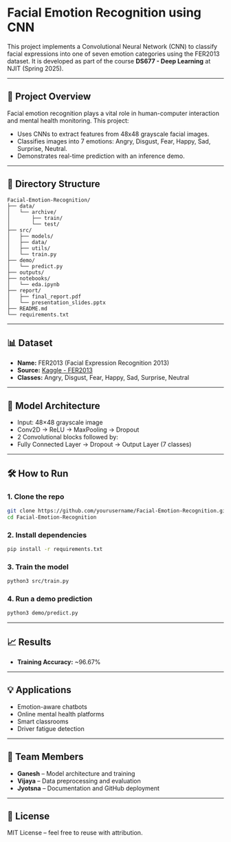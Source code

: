 # Facial Emotion Recognition using CNN

This project implements a Convolutional Neural Network (CNN) to classify facial expressions into one of seven emotion categories using the FER2013 dataset. It is developed as part of the course **DS677 - Deep Learning** at NJIT (Spring 2025).

---

## 🚀 Project Overview

Facial emotion recognition plays a vital role in human-computer interaction and mental health monitoring. This project:
- Uses CNNs to extract features from 48x48 grayscale facial images.
- Classifies images into 7 emotions: Angry, Disgust, Fear, Happy, Sad, Surprise, Neutral.
- Demonstrates real-time prediction with an inference demo.

---

## 📂 Directory Structure

```
Facial-Emotion-Recognition/
├── data/
│   └── archive/
│       ├── train/
│       └── test/
├── src/
│   ├── models/
│   ├── data/
│   ├── utils/
│   └── train.py
├── demo/
│   └── predict.py
├── outputs/
├── notebooks/
│   └── eda.ipynb
├── report/
│   ├── final_report.pdf
│   └── presentation_slides.pptx
├── README.md
└── requirements.txt
```

---

## 📊 Dataset

- **Name:** FER2013 (Facial Expression Recognition 2013)
- **Source:** [Kaggle - FER2013](https://www.kaggle.com/datasets/msambare/fer2013)
- **Classes:** Angry, Disgust, Fear, Happy, Sad, Surprise, Neutral

---

## 🧠 Model Architecture

- Input: 48×48 grayscale image
- Conv2D → ReLU → MaxPooling → Dropout
- 2 Convolutional blocks followed by:
- Fully Connected Layer → Dropout → Output Layer (7 classes)

---

## 🛠️ How to Run

### 1. Clone the repo
```bash
git clone https://github.com/yourusername/Facial-Emotion-Recognition.git
cd Facial-Emotion-Recognition
```

### 2. Install dependencies
```bash
pip install -r requirements.txt
```

### 3. Train the model
```bash
python3 src/train.py
```

### 4. Run a demo prediction
```bash
python3 demo/predict.py
```

---

## 📈 Results

- **Training Accuracy:** ~96.67%


---

## 💡 Applications

- Emotion-aware chatbots
- Online mental health platforms
- Smart classrooms
- Driver fatigue detection

---

## 👥 Team Members

- **Ganesh** – Model architecture and training
- **Vijaya** – Data preprocessing and evaluation
- **Jyotsna** – Documentation and GitHub deployment



---

## 📜 License

MIT License – feel free to reuse with attribution.